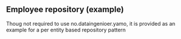 ## Employee repository (example)

Thoug not required to use no.dataingenioer.yamo, it is provided as an example for a per entity based repository pattern